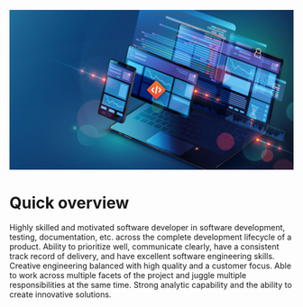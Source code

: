 ![background](background.jpg)

# Quick overview

Highly skilled and motivated software developer in software development, testing, documentation, etc. across the complete development lifecycle of a product.
Ability to prioritize well, communicate clearly, have a consistent track record of delivery, and have excellent software engineering skills. Creative engineering balanced with high quality and a customer focus. Able to work across multiple facets of the project and juggle multiple responsibilities at the same time. Strong analytic capability and the ability to create innovative solutions.
